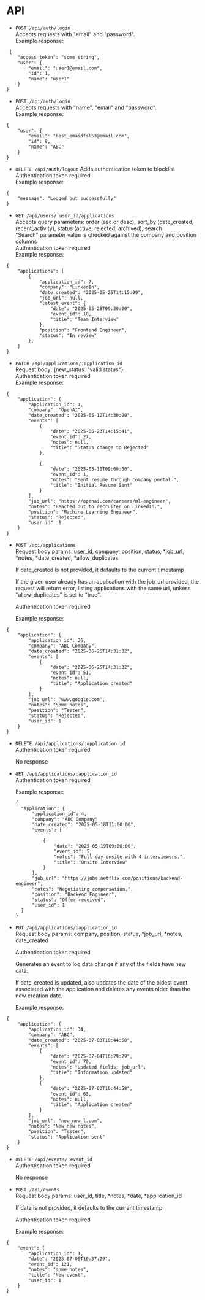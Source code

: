 # API

- `POST /api/auth/login` \
  Accepts requests with "email" and "password". \
  Example response:

```
 {
	"access_token": "some_string",
	"user": {
		"email": "user1@email.com",
		"id": 1,
		"name": "user1"
	}
}
```

- `POST /api/auth/login` \
  Accepts requests with "name", "email" and "password". \
  Example response:

```
{
	"user": {
		"email": "best_emaidfsl53@email.com",
		"id": 8,
		"name": "ABC"
	}
}
```

- `DELETE /api/auth/logout`
  Adds authentication token to blocklist \
  Authentication token required \
  Example response:

```
{
	"message": "Logged out successfully"
}
```

- `GET /api/users/:user_id/applications` \
  Accepts query parameters:
  order (asc or desc), sort_by (date_created, recent_activity), status (active, rejected, archived), search\
  "Search" parameter value is checked against the company and position columns\
  Authentication token required \
   Example response:

```
{
	"applications": [
		{
			"application_id": 7,
			"company": "LinkedIn",
			"date_created": "2025-05-25T14:15:00",
			"job_url": null,
			"latest_event": {
				"date": "2025-05-28T09:30:00",
				"event_id": 18,
				"title": "Team Interview"
			},
			"position": "Frontend Engineer",
			"status": "In review"
		},
    ]
}
```

- `PATCH /api/applications/:application_id` \
  Request body:
  {new_status: "valid status"}\
  Authentication token required \
   Example response:

```
{
	"application": {
		"application_id": 1,
		"company": "OpenAI",
		"date_created": "2025-05-12T14:30:00",
		"events": [
			{
				"date": "2025-06-23T14:15:41",
				"event_id": 27,
				"notes": null,
				"title": "Status change to Rejected"
			},

			{
				"date": "2025-05-10T09:00:00",
				"event_id": 1,
				"notes": "Sent resume through company portal.",
				"title": "Initial Resume Sent"
			}
		],
		"job_url": "https://openai.com/careers/ml-engineer",
		"notes": "Reached out to recruiter on LinkedIn.",
		"position": "Machine Learning Engineer",
		"status": "Rejected",
		"user_id": 1
	}
}
```

- `POST /api/applications` \
   Request body params: user_id, company, position, status, *job_url, *notes, *date_created, *allow_duplicates

  If date_created is not provided, it defaults to the current timestamp

  If the given user already has an application with the job_url provided, the request will return error, listing applications with the same url, unkess "allow_duplicates" is set to "true".

  Authentication token required

  Example response:

```
{
	"application": {
		"application_id": 36,
		"company": "ABC Company",
		"date_created": "2025-06-25T14:31:32",
		"events": [
			{
				"date": "2025-06-25T14:31:32",
				"event_id": 51,
				"notes": null,
				"title": "Application created"
			}
		],
		"job_url": "www.google.com",
		"notes": "Some notes",
		"position": "Tester",
		"status": "Rejected",
		"user_id": 1
	}
}
```

- `DELETE /api/applications/:application_id` \
   Authentication token required

  No response

- `GET /api/applications/:application_id` \
   Authentication token required

  Example response:

  ```
  {
  	"application": {
  		"application_id": 4,
  		"company": "ABC Company",
  		"date_created": "2025-05-18T11:00:00",
  		"events": [

  			{
  				"date": "2025-05-19T09:00:00",
  				"event_id": 5,
  				"notes": "Full day onsite with 4 interviewers.",
  				"title": "Onsite Interview"
  			}
  		],
  		"job_url": "https://jobs.netflix.com/positions/backend-engineer",
  		"notes": "Negotiating compensation.",
  		"position": "Backend Engineer",
  		"status": "Offer received",
  		"user_id": 1
  	}
  }
  ```

- `PUT /api/applications/:application_id` \
   Request body params: company, position, status, *job_url, *notes, date_created

  Authentication token required

  Generates an event to log data change if any of the fields have new data.

  If date_created is updated, also updates the date of the oldest event associated with the application and deletes any events older than the new creation date.

  Example response:

```
{
	"application": {
		"application_id": 34,
		"company": "ABC",
		"date_created": "2025-07-03T10:44:58",
		"events": [
			{
				"date": "2025-07-04T16:29:29",
				"event_id": 70,
				"notes": "Updated fields: job_url",
				"title": "Information updated"
			},
			{
				"date": "2025-07-03T10:44:58",
				"event_id": 63,
				"notes": null,
				"title": "Application created"
			}
		],
		"job_url": "new_new_l.com",
		"notes": "New new notes",
		"position": "Tester",
		"status": "Application sent"
	}
}
```

- `DELETE /api/events/:event_id` \
   Authentication token required

  No response

- `POST /api/events` \
   Request body params: user_id, title, *notes, *date, \*application_id

  If date is not provided, it defaults to the current timestamp

  Authentication token required

  Example response:

```
{
	"event": {
		"application_id": 1,
		"date": "2025-07-05T16:37:29",
		"event_id": 121,
		"notes": "some notes",
		"title": "New event",
		"user_id": 1
	}
}
```
